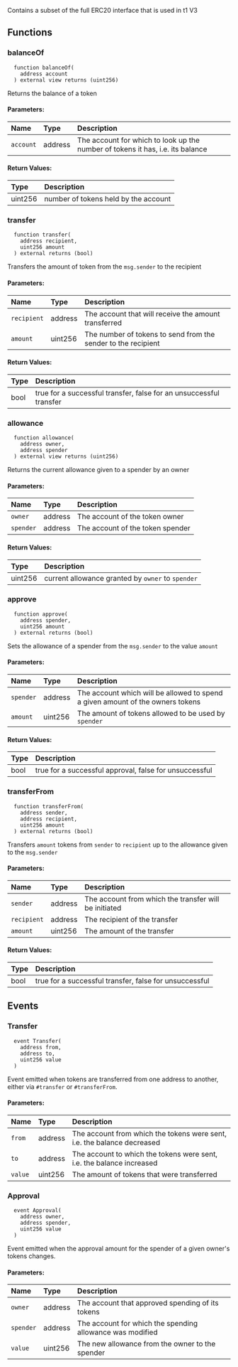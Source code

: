 Contains a subset of the full ERC20 interface that is used in t1 V3

## Functions

### balanceOf

```solidity
  function balanceOf(
    address account
  ) external view returns (uint256)
```

Returns the balance of a token

#### Parameters:

| Name      | Type    | Description                                                                    |
| :-------- | :------ | :----------------------------------------------------------------------------- |
| `account` | address | The account for which to look up the number of tokens it has, i.e. its balance |

#### Return Values:

| Type    | Description                          |
| :------ | :----------------------------------- |
| uint256 | number of tokens held by the account |

### transfer

```solidity
  function transfer(
    address recipient,
    uint256 amount
  ) external returns (bool)
```

Transfers the amount of token from the `msg.sender` to the recipient

#### Parameters:

| Name        | Type    | Description                                                   |
| :---------- | :------ | :------------------------------------------------------------ |
| `recipient` | address | The account that will receive the amount transferred          |
| `amount`    | uint256 | The number of tokens to send from the sender to the recipient |

#### Return Values:

| Type | Description                                                        |
| :--- | :----------------------------------------------------------------- |
| bool | true for a successful transfer, false for an unsuccessful transfer |

### allowance

```solidity
  function allowance(
    address owner,
    address spender
  ) external view returns (uint256)
```

Returns the current allowance given to a spender by an owner

#### Parameters:

| Name      | Type    | Description                      |
| :-------- | :------ | :------------------------------- |
| `owner`   | address | The account of the token owner   |
| `spender` | address | The account of the token spender |

#### Return Values:

| Type    | Description                                       |
| :------ | :------------------------------------------------ |
| uint256 | current allowance granted by `owner` to `spender` |

### approve

```solidity
  function approve(
    address spender,
    uint256 amount
  ) external returns (bool)
```

Sets the allowance of a spender from the `msg.sender` to the value `amount`

#### Parameters:

| Name      | Type    | Description                                                                    |
| :-------- | :------ | :----------------------------------------------------------------------------- |
| `spender` | address | The account which will be allowed to spend a given amount of the owners tokens |
| `amount`  | uint256 | The amount of tokens allowed to be used by `spender`                           |

#### Return Values:

| Type | Description                                            |
| :--- | :----------------------------------------------------- |
| bool | true for a successful approval, false for unsuccessful |

### transferFrom

```solidity
  function transferFrom(
    address sender,
    address recipient,
    uint256 amount
  ) external returns (bool)
```

Transfers `amount` tokens from `sender` to `recipient` up to the allowance given to the `msg.sender`

#### Parameters:

| Name        | Type    | Description                                           |
| :---------- | :------ | :---------------------------------------------------- |
| `sender`    | address | The account from which the transfer will be initiated |
| `recipient` | address | The recipient of the transfer                         |
| `amount`    | uint256 | The amount of the transfer                            |

#### Return Values:

| Type | Description                                            |
| :--- | :----------------------------------------------------- |
| bool | true for a successful transfer, false for unsuccessful |

## Events

### Transfer

```solidity
  event Transfer(
    address from,
    address to,
    uint256 value
  )
```

Event emitted when tokens are transferred from one address to another, either via `#transfer` or `#transferFrom`.

#### Parameters:

| Name    | Type    | Description                                                             |
| :------ | :------ | :---------------------------------------------------------------------- |
| `from`  | address | The account from which the tokens were sent, i.e. the balance decreased |
| `to`    | address | The account to which the tokens were sent, i.e. the balance increased   |
| `value` | uint256 | The amount of tokens that were transferred                              |

### Approval

```solidity
  event Approval(
    address owner,
    address spender,
    uint256 value
  )
```

Event emitted when the approval amount for the spender of a given owner's tokens changes.

#### Parameters:

| Name      | Type    | Description                                               |
| :-------- | :------ | :-------------------------------------------------------- |
| `owner`   | address | The account that approved spending of its tokens          |
| `spender` | address | The account for which the spending allowance was modified |
| `value`   | uint256 | The new allowance from the owner to the spender           |
